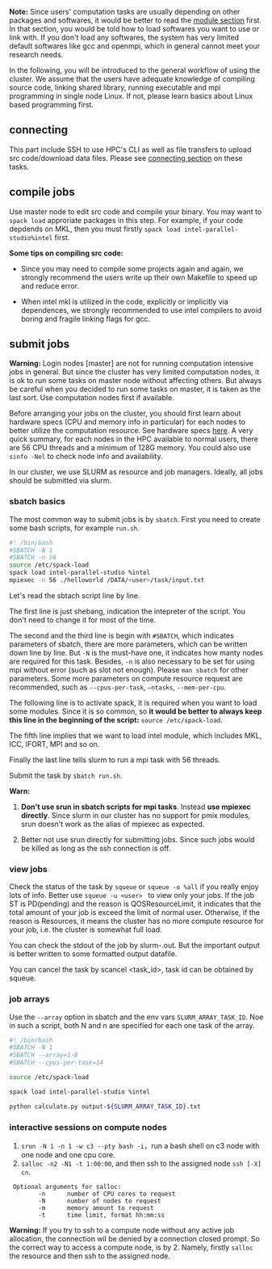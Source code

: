 **Note:** Since users' computation tasks are usually depending on other packages and softwares, it would be better to read the [module section](./module_spack.md) first. In that section, you would be told how to load softwares you want to use or link with. If you don't load any softwares, the system has very limited default softwares like gcc and openmpi, which in general cannot meet your research needs.

In the following, you will be introduced to the general workflow of using the cluster. We assume that the users have adequate knowledge of compiling source code, linking shared library, running executable and mpi programming  in single node Linux. If not, please learn basics about Linux based programming first.

## connecting

This part include SSH to use HPC's CLI as well as file transfers to upload src code/download data files. Please see [connecting section](./connecting.md) on these tasks.

## compile jobs

Use master node to edit src code and compile your binary. You may want to `spack load` approriate packages in this step. For example, if your code depdends on MKL, then you must firstly `spack load intel-parallel-studio%intel` first.

**Some tips on compiling src code:**

* Since you may need to compile some projects again and again, we strongly recommend the users write up their own Makefile to speed up and reduce error.


* When intel mkl is utilized in the code, explicitly or implicitly via dependences, we strongly recommended to use intel compilers to avoid boring and fragile linking flags for gcc.

## submit jobs

**Warning:** Login nodes [master] are not for running computation intensive jobs in general. But since the cluster has very limited computation nodes, it is ok to run some tasks on master node without affecting others. But always be careful when you decided to run some tasks on master, it is taken as the last sort. Use computation nodes first if available.

Before arranging your jobs on the cluster, you should first learn about hardware specs (CPU and memory info in particular) for each nodes to better utilize the computation resource. See hardware specs [here](../../administrators/hardwares/README.md). A very quick summary, for each nodes in the HPC available to normal users, there are 56 CPU threads and a minimum of 128G memory. You could also use `sinfo -Nel` to check node info and availability.

In our cluster, we use SLURM as resource and job managers. Ideally, all jobs should be submitted via slurm.

### sbatch basics

The most common way to submit jobs is by `sbatch`. First you need to create some bash scripts, for example `run.sh`.

```bash
#! /bin/bash
#SBATCH -N 1
#SBATCH -n 56
source /etc/spack-load
spack load intel-parallel-studio %intel
mpiexec -n 56 ./helloworld /DATA/<user>/task/input.txt
```

Let's read the sbtach script line by line.

The first line is just shebang, indication the intepreter of the script. You don't need to change it for most of the time.

The second and the third line is begin with `#SBATCH`, which indicates parameters of sbatch, there are more parameters, which can be written down line by line. But `-N` is the must-have one, it indicates how manty nodes are required for this task. Besides, `-n` is also necessary to be set for using mpi without error (such as slot not enough). Please `man sbatch` for other parameters. Some more parameters on compute resource request are recommended, such as `--cpus-per-task`, `—ntasks`, `--mem-per-cpu`.

The following line is to activate spack, it is required when you want to load some modules. Since it is so common, so **it would be better to always keep this line in the beginning of the script:** `source /etc/spack-load`.

The fifth line implies that we want to load intel module, which includes MKL, ICC, IFORT, MPI and so on.

Finally the last line tells slurm to run a mpi task with 56 threads.

Submit the task by `sbatch run.sh`.

**Warn:** 

1. **Don't use srun in sbatch scripts for mpi tasks**. Instead **use mpiexec directly**. Since slurm in our cluster has no support for pmix modules, srun doesn't work as the alias of mpiexec as expected.


2. Better not use srun directly for submitting jobs. Since such jobs would be killed as long as the ssh connection is off.

### view jobs

Check the status of the task by `squeue` or `squeue -o %all` if you really enjoy lots of info. Better use `squeue -u <user> ` to view only your jobs. If the job ST is PD(pending) and the reason is QOSResourceLimit, it indicates that the total amount of your job is exceed the limit of normal user. Otherwise, if the reason is Resources, it means the cluster has no more compute resource for your job, i.e. the cluster is somewhat full load.

You can check the stdout of the job by slurm-<jobid>.out. But the important output is better written to some formatted output datafile.

You can cancel the task by scancel <task_id>, task id can be obtained by squeue.


### job arrays

Use the `--array` option in sbatch and the env vars `SLURM_ARRAY_TASK_ID`. Noe in such a script, both N and n are specified for each one task of the array.

```bash
#! /bin/bash
#SBATCH -N 1
#SBATCH --array=1-8
#SBATCH --cpus-per-task=14

source /etc/spack-load

spack load intel-parallel-studio %intel

python calculate.py output-${SLURM_ARRAY_TASK_ID}.txt
```

### interactive sessions on compute nodes

1. `srun -N 1 -n 1 -w c3 --pty bash -i`，run a bash shell on c3 node with one node and one cpu core.
2. `salloc -n2 -N1 -t 1:00:00`, and then ssh to the assigned node `ssh [-X] cn`.

```
 Optional arguments for salloc:
        -n      number of CPU cores to request 
        -N      number of nodes to request
        -m      memory amount to request
        -t      time limit, format hh:mm:ss
```

**Warning:** If you try to ssh to a compute node without any active job allocation, the connection wil be denied by a connection closed prompt. So the correct way to access a compute node, is by 2. Namely, firstly `salloc` the resource and then ssh to the assigned node.